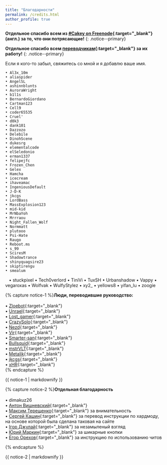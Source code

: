 ```yaml
---
title: "Благодарности"
permalink: /credits.html
author_profile: true
---
```


**Отдельное спасибо всем из [#Cakey on Freenode](http://webchat.freenode.net/?channels=%23Cakey){:target="_blank"} (англ.) за то, что они потрясающие!**
{: .notice--primary}

**Отдельное спасибо всем [переводчикам](https://crowdin.com/project/3ds-guide){:target="_blank"} за их работу!**
{: .notice--primary}

Если я кого-то забыл, свяжитесь со мной и я добавлю ваше имя.

    • Al3x_10m
    • aliaspider
    • AngelSL
    • ashinnblunts
    • AuroraWright
    • b1l1s
    • BernardoGiordano
    • Cartman123
    • Cell9
    • coder65535
    • Cruel'
    • d0k3
    • dank101
    • Dazzozo
    • Delebile
    • DinohScene
    • dukesrg
    • elementalcode
    • elSeledonio
    • erman1337
    • felipejfc
    • Frozen_Chen
    • Gelex
    • Hamcha
    • icecream
    • ihaveamac
    • IngeniousDefault
    • J-D-K
    • jkcgs
    • LordBass
    • MassExplosion123
    • mid-kid
    • MrNbaYoh
    • Mrrraou
    • Night_Fallen_Wolf
    • Normmatt
    • plutooo
    • Psi-Hate
    • Raugo
    • Reboot.ms
    • s_99
    • SciresM
    • Shadowtrance
    • shinyquagsire23
    • skiptirengu
    • smealum
    • stuckpixel
    • Tech0verlord
    • TiniVi
    • TuxSH
    • Urbanshadow
    • Vappy
    • vegaroxas
    • Wolfvak
    • WulfyStylez
    • xy2_
    • yellows8
    • yifan_lu
    • zoogie

{% capture notice-1 %}**Люди, переводившие руководство:**        
<br>
	• [Zloebot](https://crowdin.com/profile/Aibot){:target="_blank"}   
	• [Unrael](https://crowdin.com/profile/Unrael){:target="_blank"}   
	• [Lost_gamer](https://crowdin.com/profile/Lost_gamer){:target="_blank"}   
	• [CrazySolo](https://crowdin.com/profile/CrazySolo){:target="_blank"}   
	• [Nezd](https://crowdin.com/profile/yanpalis){:target="_blank"}   
	• [Vir](https://crowdin.com/profile/admiin159){:target="_blank"}   
	• [Smarter-san](https://crowdin.com/profile/Smarter-san){:target="_blank"}   
	• [Bullsquid](https://crowdin.com/profile/Bullsquid){:target="_blank"}   
	• [mstrVLT](https://crowdin.com/profile/mstrVLT){:target="_blank"}   
	• [Metalik](https://crowdin.com/profile/Metalik){:target="_blank"}   
	• [jkcgs](https://crowdin.com/profile/jkcgs){:target="_blank"}   
	• [xHR](https://crowdin.com/profile/rashevskyv){:target="_blank"}   
{% endcapture %}

<div class="notice--success">{{ notice-1 | markdownify }}</div>

{% capture notice-2 %}**Отдельная благодарность**        
<br>
	• dimakuz26      
	• [Антон Вишневский](https://vk.com/cr0ssfire){:target="_blank"}<br>
	• [Максим Терещенко](https://vk.com/jackhuman){:target="_blank"} за внимательность<br>
	• [Сергей Кашин](https://vk.com/seresworld){:target="_blank"} за перевод инструкции по хардмоду, на основе которой была сделана таковая на сайте<br>
	• [Ігор Джулай](https://vk.com/ighor){:target="_blank"} за незамыленый взгляд<br>
	• [Юрий Маркин](https://vk.com/ashirogi_muto){:target="_blank"} за шикарные кнопки<br>
	• [Егор Орехов](https://vk.com/nezhny_robert){:target="_blank"} за инструкцию по использованию читов<br>

{% endcapture %}

<div class="notice--success">{{ notice-2 | markdownify }}</div>
